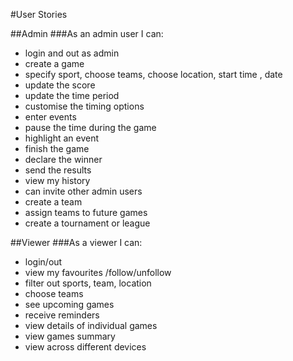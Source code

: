 #User Stories

##Admin
###As an admin user I can:

 - login and out as admin
 - create a game
 - specify sport, choose teams, choose location, start time , date 
 - update the score
 - update the time period
 - customise the timing options
 - enter events
 - pause the time during the game
 - highlight an event
 - finish the game
 - declare the winner
 - send the results
 - view my history
 - can invite other admin users  
 - create a team
 - assign teams to future games
 - create a tournament or league


##Viewer
###As a viewer I can:

 - login/out
 - view my favourites /follow/unfollow
 - filter out sports, team, location
 - choose teams
 - see upcoming games
 - receive reminders
 - view details of individual games
 - view games summary
 - view across different devices

